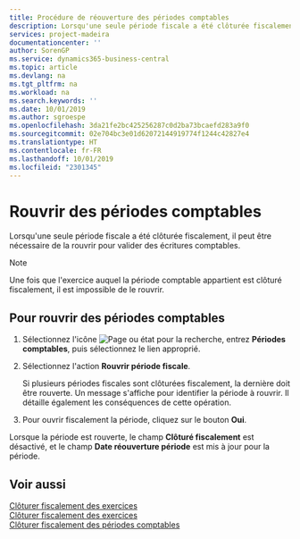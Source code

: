 ```yaml
---
title: Procédure de réouverture des périodes comptables
description: Lorsqu'une seule période fiscale a été clôturée fiscalement, il peut être nécessaire de la rouvrir pour valider des écritures comptables.
services: project-madeira
documentationcenter: ''
author: SorenGP
ms.service: dynamics365-business-central
ms.topic: article
ms.devlang: na
ms.tgt_pltfrm: na
ms.workload: na
ms.search.keywords: ''
ms.date: 10/01/2019
ms.author: sgroespe
ms.openlocfilehash: 3da21fe2bc425256287c0d2ba73bcaefd283a9f0
ms.sourcegitcommit: 02e704bc3e01d62072144919774f1244c42827e4
ms.translationtype: HT
ms.contentlocale: fr-FR
ms.lasthandoff: 10/01/2019
ms.locfileid: "2301345"
---
```

# <a name="reopen-accounting-periods"></a>Rouvrir des périodes comptables
Lorsqu'une seule période fiscale a été clôturée fiscalement, il peut être nécessaire de la rouvrir pour valider des écritures comptables.  

> [!NOTE]  
>  Une fois que l'exercice auquel la période comptable appartient est clôturé fiscalement, il est impossible de le rouvrir.  

## <a name="to-reopen-accounting-periods"></a>Pour rouvrir des périodes comptables  

1.  Sélectionnez l'icône ![Page ou état pour la recherche](../../media/ui-search/search_small.png "Page ou état pour la recherche"), entrez **Périodes comptables**, puis sélectionnez le lien approprié.  
2.  Sélectionnez l'action **Rouvrir période fiscale**.  

    Si plusieurs périodes fiscales sont clôturées fiscalement, la dernière doit être rouverte. Un message s'affiche pour identifier la période à rouvrir. Il détaille également les conséquences de cette opération.  

3.  Pour ouvrir fiscalement la période, cliquez sur le bouton **Oui**.  

Lorsque la période est rouverte, le champ **Clôturé fiscalement** est désactivé, et le champ **Date réouverture période** est mis à jour pour la période.  

## <a name="see-also"></a>Voir aussi  
 [Clôturer fiscalement des exercices](how-to-close-years.md)   
 [Clôturer fiscalement des exercices](how-to-fiscally-close-years.md)   
 [Clôturer fiscalement des périodes comptables](how-to-fiscally-close-accounting-periods.md)
